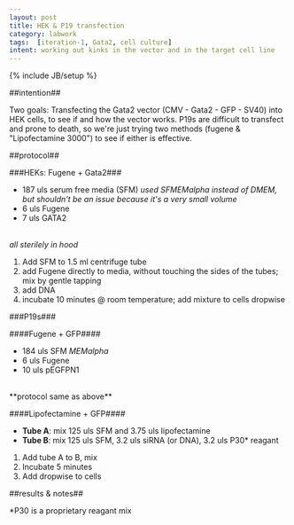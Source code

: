 ```yaml
---
layout: post
title: HEK & P19 transfection
category: labwork
tags:  [iteration-1, Gata2, cell culture]
intent: working out kinks in the vector and in the target cell line
---
```


{% include JB/setup %}

##intention##

Two goals: Transfecting the Gata2 vector (CMV - Gata2 - GFP - SV40) into HEK cells, to see if and how the vector works.
P19s are difficult to transfect and prone to death, so we're just trying two methods (fugene & "Lipofectamine 3000") to see if either is effective.

##protocol##

###HEKs: Fugene + Gata2###

 * 187 uls serum free media (SFM) *used SFMEMalpha instead of DMEM, but shouldn't be an issue because it's a very small volume*
 * 6 uls Fugene
 * 7 uls GATA2
<br><br>

*all sterilely in hood*

 1. Add SFM to 1.5 ml centrifuge tube
 2. add Fugene directly to media, without touching the sides of the tubes; mix by gentle tapping 
 3. add DNA
 4. incubate 10 minutes @ room temperature; add mixture to cells dropwise

###P19s###

####Fugene + GFP####

 * 184 uls SFM *MEMalpha*
 * 6 uls Fugene
 * 10 uls pEGFPN1
<br>
**protocol same as above**

####Lipofectamine + GFP####

 * **Tube A**: mix 125 uls SFM and 3.75 uls lipofectamine
 * **Tube B**: mix 125 uls SFM, 3.2 uls siRNA (or DNA), 3.2 uls P30* reagant

 1. Add tube A to B, mix
 2. Incubate 5 minutes
 3. Add dropwise to cells

##results & notes##

*P30 is a proprietary reagant mix
